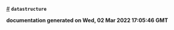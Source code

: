 
<a href="#module_datastructure" name="module_datastructure">#</a> <code>**datastructure**</code>


**documentation generated on Wed, 02 Mar 2022 17:05:46 GMT**
